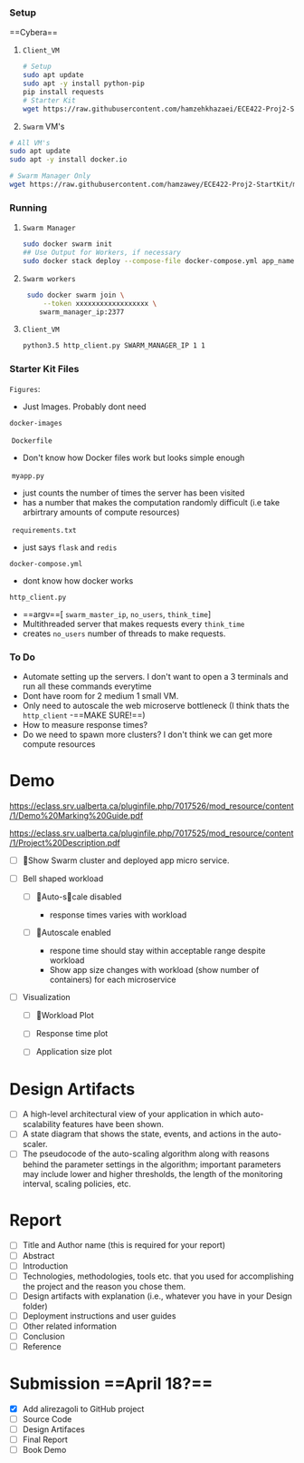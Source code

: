 ### Setup

==Cybera==

1. `Client_VM` 

   ```bash
   # Setup
   sudo apt update
   sudo apt -y install python-pip
   pip install requests
   # Starter Kit
   wget https://raw.githubusercontent.com/hamzehkhazaei/ECE422-Proj2-StartKit/master/http_client.py
   ```

2.  `Swarm` VM's

   ```bash
   # All VM's
   sudo apt update
   sudo apt -y install docker.io
   
   # Swarm Manager Only
   wget https://raw.githubusercontent.com/hamzawey/ECE422-Proj2-StartKit/master/docker-compose.yml
   ```

### Running

1. `Swarm Manager`

   ```bash
   sudo docker swarm init
   ## Use Output for Workers, if necessary
   sudo docker stack deploy --compose-file docker-compose.yml app_name
   ```

2. `Swarm workers`

   ```bash
    sudo docker swarm join \
     	--token xxxxxxxxxxxxxxxxxx \
       swarm_manager_ip:2377
   ```

3. `Client_VM`

   ```bash
   python3.5 http_client.py SWARM_MANAGER_IP 1 1
   ```

### Starter Kit Files

`Figures`: 

- Just Images. Probably dont need

`docker-images`

​	`Dockerfile`

- Don't know how Docker files work but looks simple enough

​	`myapp.py`

- just counts the number of times the server has been visited
- has a number that makes the computation randomly difficult (i.e  take arbirtrary amounts of compute resources)

​	`requirements.txt`

- just says `flask` and `redis`

`docker-compose.yml`

- dont know how docker works

`http_client.py`

- ==argv==[ `swarm_master_ip`, `no_users`, `think_time`]
- Multithreaded server that makes requests every `think_time`
- creates `no_users` number of threads to make requests.

### To Do

- Automate setting up the servers. I don't want to open a 3 terminals and run all these commands everytime
- Dont have room for 2 medium 1 small VM. 
- Only need to autoscale the web microserve bottleneck (I think thats the `http_client` -==MAKE SURE!==)
- How to measure response times?
- Do we need to spawn more clusters? I don't think we can get more compute resources

# Demo

https://eclass.srv.ualberta.ca/pluginfile.php/7017526/mod_resource/content/1/Demo%20Marking%20Guide.pdf

https://eclass.srv.ualberta.ca/pluginfile.php/7017525/mod_resource/content/1/Project%20Description.pdf

- [ ] Show Swarm cluster and deployed app micro service.

- [ ] Bell shaped workload

  - [ ] Auto-scale disabled
    - response times varies with workload

  - [ ] Autoscale enabled
    - respone time should stay within acceptable range despite workload
    - Show app size changes with workload (show number of containers) for each microservice

- [ ] Visualization

  - [ ] Workload Plot

  - [ ] Response time plot

  - [ ] Application size plot

# Design Artifacts

- [ ] A high-level architectural view of your application in which auto-scalability features have been shown. 
- [ ] A state diagram that shows the state, events, and actions in the auto-scaler. 
- [ ] The pseudocode of the auto-scaling algorithm along with reasons behind the parameter settings in the algorithm; important parameters may include lower and higher thresholds, the length of the monitoring interval, scaling policies, etc.

# Report

- [ ] Title and Author name (this is required for your report) 
- [ ] Abstract 
- [ ] Introduction 
- [ ] Technologies, methodologies, tools etc. that you used for accomplishing the project and the reason you chose them.
- [ ] Design artifacts with explanation (i.e., whatever you have in your Design folder) 
- [ ] Deployment instructions and user guides 
- [ ] Other related information 
- [ ] Conclusion 
- [ ] Reference

# Submission ==April 18?==

- [x] Add alirezagoli to GitHub project
- [ ] Source Code 
- [ ] Design Artifaces
- [ ] Final Report
- [ ] Book Demo